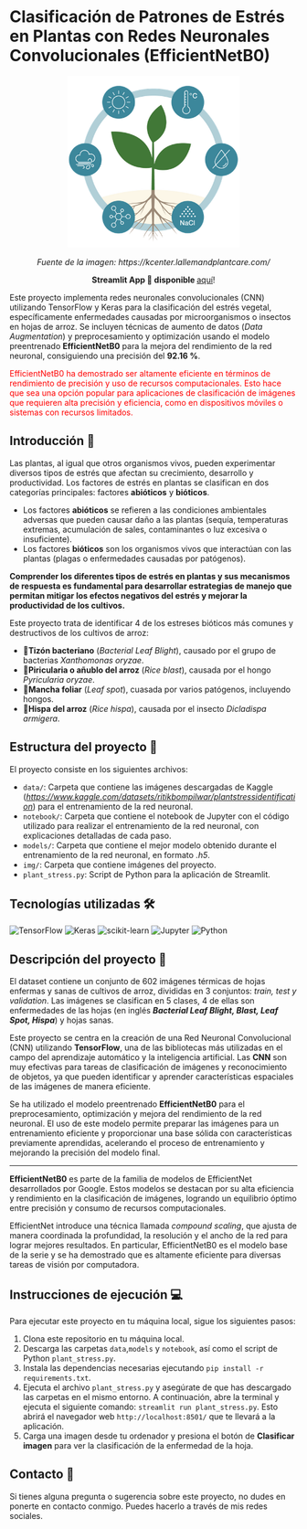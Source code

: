 # Clasificación de Patrones de Estrés en Plantas con Redes Neuronales Convolucionales (EfficientNetB0)

<p align="center">
  <img src="img/stress-abiotic.png" alt="App" width="300px">
</p>

<p align="center">
  <i>Fuente de la imagen: https://kcenter.lallemandplantcare.com/</i>
</p>

<p align="center">
  <b>Streamlit App 📱 disponible </b><a href="https://plant-stress-recognition.streamlit.app/">aquí</a>!
</p>

Este proyecto implementa redes neuronales convolucionales (CNN) utilizando TensorFlow y Keras para la clasificación del estrés vegetal, específicamente enfermedades causadas por microorganismos o insectos en hojas de arroz. Se incluyen técnicas de aumento de datos (*Data Augmentation*) y preprocesamiento y optimización usando el modelo preentrenado **EfficientNetB0** para la mejora del rendimiento de la red neuronal, consiguiendo una precisión del **92.16 %**.

<span style="color:red">EfficientNetB0 ha demostrado ser altamente eficiente en términos de rendimiento de precisión y uso de recursos computacionales. Esto hace que sea una opción popular para aplicaciones de clasificación de imágenes que requieren alta precisión y eficiencia, como en dispositivos móviles o sistemas con recursos limitados.</span>

## Introducción 🔬

Las plantas, al igual que otros organismos vivos, pueden experimentar diversos tipos de estrés que afectan su crecimiento, desarrollo y productividad. Los factores de estrés en plantas se clasifican en dos categorías principales: factores **abióticos** y **bióticos**.

- Los factores **abióticos** se refieren a las condiciones ambientales adversas que pueden causar daño a las plantas (sequía, temperaturas extremas, acumulación de sales, contaminantes o luz excesiva o insuficiente).
- Los factores **bióticos** son los organismos vivos que interactúan con las plantas (plagas o enfermedades causadas por patógenos).

**Comprender los diferentes tipos de estrés en plantas y sus mecanismos de respuesta es fundamental para desarrollar estrategias de manejo que permitan mitigar los efectos negativos del estrés y mejorar la productividad de los cultivos.**

Este proyecto trata de identificar 4 de los estreses bióticos más comunes y destructivos de los cultivos de arroz: 

- 🌾**Tizón bacteriano** (*Bacterial Leaf Blight*), causado por el grupo de bacterias *Xanthomonas oryzae*.
- 🍂**Piricularia o añublo del arroz** (*Rice blast*), causada por el hongo *Pyricularia oryzae*.
- 🍃**Mancha foliar** (*Leaf spot*), cuasada por varios patógenos, incluyendo hongos.
- 🐛**Hispa del arroz** (*Rice hispa*), causada por el insecto *Dicladispa armigera*.

## Estructura del proyecto 📂

El proyecto consiste en los siguientes archivos:

- ``data/``: Carpeta que contiene las imágenes descargadas de Kaggle (*https://www.kaggle.com/datasets/ritikbompilwar/plantstressidentification*) para el entrenamiento de la red neuronal.
- ``notebook/``: Carpeta que contiene el notebook de Jupyter con el código utilizado para realizar el entrenamiento de la red neuronal, con explicaciones detalladas de cada paso.
- ``models/``: Carpeta que contiene el mejor modelo obtenido durante el entrenamiento de la red neuronal, en formato *.h5*.
- ``img/``: Carpeta que contiene imágenes del proyecto.
- ``plant_stress.py``: Script de Python para la aplicación de Streamlit.

## Tecnologías utilizadas 🛠️

![TensorFlow](https://img.shields.io/badge/TensorFlow-FF6F00?style=for-the-badge&logo=tensorflow&logoColor=white)
![Keras](https://img.shields.io/badge/Keras-D00000?style=for-the-badge&logo=keras&logoColor=white)
![scikit-learn](https://img.shields.io/badge/scikit--learn-F7931E?style=for-the-badge&logo=scikit-learn&logoColor=white)
![Jupyter](https://img.shields.io/badge/Jupyter-F37626?style=for-the-badge&logo=jupyter&logoColor=white)
![Python](https://img.shields.io/badge/Python-3776AB?style=for-the-badge&logo=python&logoColor=white)
  
## Descripción del proyecto 📝

El dataset contiene un conjunto de 602 imágenes térmicas de hojas enfermas y sanas de cultivos de arroz, divididas en 3 conjuntos: *train, test y validation*. Las imágenes se clasifican en 5 clases, 4 de ellas son enfermedades de las hojas (en inglés ***Bacterial Leaf Blight, Blast, Leaf Spot, Hispa***) y hojas sanas.

Este proyecto se centra en la creación de una Red Neuronal Convolucional (CNN) utilizando **TensorFlow**, una de las bibliotecas más utilizadas en el campo del aprendizaje automático y la inteligencia artificial. Las **CNN** son muy efectivas para tareas de clasificación de imágenes y reconocimiento de objetos, ya que pueden identificar y aprender características espaciales de las imágenes de manera eficiente. 

Se ha utilizado el modelo preentrenado **EfficientNetB0** para el preprocesamiento, optimización y mejora del rendimiento de la red neuronal. El uso de este modelo permite preparar las imágenes para un entrenamiento eficiente y proporcionar una base sólida con características previamente aprendidas, acelerando el proceso de entrenamiento y mejorando la precisión del modelo final.

---
**EfficientNetB0** es parte de la familia de modelos de EfficientNet desarrollados por Google. Estos modelos se destacan por su alta eficiencia y rendimiento en la clasificación de imágenes, logrando un equilibrio óptimo entre precisión y consumo de recursos computacionales.

EfficientNet introduce una técnica llamada *compound scaling*, que ajusta de manera coordinada la profundidad, la resolución y el ancho de la red para lograr mejores resultados. En particular, EfficientNetB0 es el modelo base de la serie y se ha demostrado que es altamente eficiente para diversas tareas de visión por computadora.

## Instrucciones de ejecución 💻
Para ejecutar este proyecto en tu máquina local, sigue los siguientes pasos:

1. Clona este repositorio en tu máquina local.
2. Descarga las carpetas ``data``,``models`` y ``notebook``, así como el script de Python ``plant_stress.py``.
3. Instala las dependencias necesarias ejecutando ``pip install -r requirements.txt``.
4. Ejecuta el archivo ``plant_stress.py`` y asegúrate de que has descargado las carpetas en el mismo entorno. A continuación, abre la terminal y ejecuta el siguiente comando: ``streamlit run plant_stress.py``. Esto abrirá el navegador web ``http://localhost:8501/`` que te llevará a la aplicación.
5. Carga una imagen desde tu ordenador y presiona el botón de **Clasificar imagen** para ver la clasificación de la enfermedad de la hoja. 

## Contacto 📧
Si tienes alguna pregunta o sugerencia sobre este proyecto, no dudes en ponerte en contacto conmigo. Puedes hacerlo a través de mis redes sociales.
 
